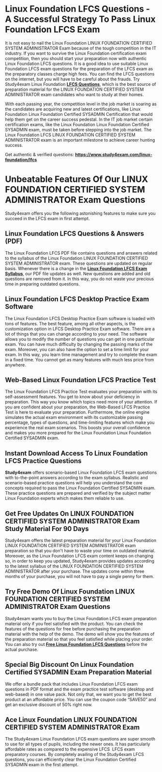<h1><strong>Linux Foundation LFCS Questions - A Successful Strategy To Pass Linux Foundation LFCS Exam</strong></h1>

<p>It is not easy to nail the Linux Foundation LINUX FOUNDATION CERTIFIED SYSTEM ADMINISTRATOR Exam because of the tough competition in the IT industry. If you want to survive the Linux Foundation certification exam competition, then you should start your preparation now with authentic Linux Foundation LFCS questions. It is a good idea to use suitable Linux Foundation LFCS exam questions for the preparation of the LFCS exam as the preparatory classes charge high fees. You can find the LFCS questions on the internet, but you will have to be careful about the frauds. Try Study4exam Linux Foundation <a href="https://www.study4exam.com/linux-foundation/info/lfcs"><strong>LFCS Questions</strong></a>, which is the best source of preparation material for the LINUX FOUNDATION CERTIFIED SYSTEM ADMINISTRATOR exam candidates who want to study at their homes.</p>

<p>With each passing year, the competition level in the job market is soaring as the candidates are acquiring new and latest certifications, like Linux Foundation Linux Foundation Certified SYSADMIN Certification that would help them get on the career success pedestal. In the IT job market certain certification exams, like the Linux Foundation Linux Foundation Certified SYSADMIN exam, must be taken before stepping into the job market. The Linux Foundation LFCS LINUX FOUNDATION CERTIFIED SYSTEM ADMINISTRATOR exam is an important milestone to achieve career hunting success.</p>

<p>Get authentic & verified questions: <strong><a href="http://https://www.study4exam.com/linux-foundation/lfcs">https://www.study4exam.com/linux-foundation/lfcs</a></strong></p>

<h1><strong>Unbeatable Features Of Our LINUX FOUNDATION CERTIFIED SYSTEM ADMINISTRATOR Exam Questions</strong></h1>

<p>Study4exam offers you the following astonishing features to make sure you succeed in the LFCS exam in first attempt.</p>

<h2><strong>Linux Foundation LFCS Questions & Answers (PDF)</strong></h2>

<p>The Linux Foundation LFCS PDF file contains questions and answers related to the syllabus of the Linux Foundation LINUX FOUNDATION CERTIFIED SYSTEM ADMINISTRATOR exam. These questions are updated on regular basis. Whenever there is a change in the <a href="https://www.study4exam.com/linux-foundation/syllabus/lfcs"><strong>Linux Foundation LFCS Exam Syllabus</strong></a>, our PDF file updates as well. New questions are added and old questions are removed from it. In this way, you do not waste your precious time in preparing outdated questions.</p>

<h2><strong>Linux Foundation LFCS Desktop Practice Exam Software</strong></h2>

<p>The Linux Foundation LFCS Desktop Practice Exam software is loaded with tons of features. The best feature, among all other aspects, is the customization option in LFCS Desktop Practice Exam software. There are a lot of things that you can change according to your need. The software allows you to modify the number of questions you can get in one particular exam. You can have much difficulty by changing the passing marks of the exam. Moreover, you can also have the option to set a time limit for your exam. In this way, you learn time management and try to complete the exam in a fixed time. You cannot get as many features with much less price from anywhere.</p>

<h2><strong>Web-Based Linux Foundation LFCS Practice Test</strong></h2>

<p>The Linux Foundation LFCS Practice Test evaluates your preparation with its self-assessment features. You get to know about your deficiency in preparation. This way you know which topics need more of your attention. If you are confident about your preparation, the Web-Based LFCS Practice Test is here to evaluate your preparation. Furthermore, the online engine simulates the actual exam environment with its customizable passing percentage, types of questions, and time-limiting features which make you experience the real exam scenarios. This boosts your overall confidence and makes you more prepared for the Linux Foundation Linux Foundation Certified SYSADMIN exam.</p>

<h2><strong>Instant Download Access To Linux Foundation LFCS Practice Questions</strong></h2>

<p><strong>Study4exam</strong> offers scenario-based Linux Foundation LFCS exam questions with to-the-point answers according to the exam syllabus. Realistic and scenario-based practice questions will help you understand the core concepts required to pass the Linux Foundation Certified SYSADMIN exam. These practice questions are prepared and verified by the subject matter Linux Foundation experts which makes them reliable to use.</p>


<h2><strong>Get Free Updates On LINUX FOUNDATION CERTIFIED SYSTEM ADMINISTRATOR Exam Study Material For 90 Days</strong></h2>

<p>Study4exam offers the latest preparation material for your Linux Foundation LINUX FOUNDATION CERTIFIED SYSTEM ADMINISTRATOR exam preparation so that you don't have to waste your time on outdated material. Moreover, as the Linux Foundation LFCS exam content keeps on changing so, in order to keep you updated, Study4exam provides updates according to the latest syllabus of the LINUX FOUNDATION CERTIFIED SYSTEM ADMINISTRATOR after your purchase. The updates come within three months of your purchase, you will not have to pay a single penny for them.</p>

<h2><strong>Try Free Demo Of Linux Foundation LINUX FOUNDATION CERTIFIED SYSTEM ADMINISTRATOR Exam Questions</strong></h2>

<p>Study4exam wants you to buy the Linux Foundation LFCS exam preparation material only if you feel satisfied with the product. You can check the features of the questions for free before purchasing the preparation material with the help of the demo. The demo will show you the features of the preparation material so that you feel satisfied while placing your order. You can also try out <a href="https://www.study4exam.com/linux-foundation/free-lfcs-questions"><strong>Free Linux Foundation LFCS Questions</strong></a> before the actual purchase.</p>

<h2><strong>Special Big Discount On Linux Foundation Certified SYSADMIN Exam Preparation Material</strong></h2>

<p>We offer a bundle pack that includes Linux Foundation LFCS exam questions in PDF format and the exam practice test software (desktop and web-based) in one value pack. Not only that, we want you to get the best product at an affordable price. You can use the coupon code “SAVE50” and get an exclusive discount of 50% right now.</p>

<h2><strong>Ace Linux Foundation LINUX FOUNDATION CERTIFIED SYSTEM ADMINISTRATOR Exam</strong></h2>

<p>The Study4exam Linux Foundation LFCS exam questions are super smooth to use for all types of pupils, including the newer ones. It has particularly affordable rates as compared to the expensive LFCS  LFCS exam preparatory courses. By completely availing of the Study4exam LFCS questions, you can efficiently clear the Linux Foundation Certified SYSADMIN exam in the first attempt.<br />
 </p>
